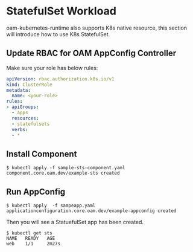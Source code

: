 # StatefulSet Workload

oam-kubernetes-runtime also supports K8s native resource, this section will introduce how to use K8s StatefulSet.

## Update RBAC for OAM AppConfig Controller

Make sure your role has below rules:

```yaml
apiVersion: rbac.authorization.k8s.io/v1
kind: ClusterRole
metadata:
  name: <your-role>
rules:
- apiGroups:
  - apps
  resources:
  - statefulsets
  verbs:
  - *
```

## Install Component

```shell script
$ kubectl apply -f sample-sts-component.yaml
component.core.oam.dev/example-sts created
```

## Run AppConfig

```shell script
$ kubectl apply  -f sampeapp.yaml
applicationconfiguration.core.oam.dev/example-appconfig created
```

Then you will see a StatuefulSet app has been created.

```
$ kubectl get sts
NAME   READY   AGE
web    1/1     2m27s
```
